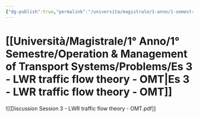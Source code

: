 ```yaml
---
{"dg-publish":true,"permalink":"/universita/magistrale/1-anno/1-semestre/operation-and-management-of-transport-systems/problems/es-3-lwr-traffic-flow-theory-omt/"}
---
```



# [[Università/Magistrale/1° Anno/1° Semestre/Operation & Management of Transport Systems/Problems/Es 3 - LWR traffic flow theory - OMT\|Es 3 - LWR traffic flow theory - OMT]]


![[Discussion Session 3 - LWR traffic flow theory - OMT.pdf]]


